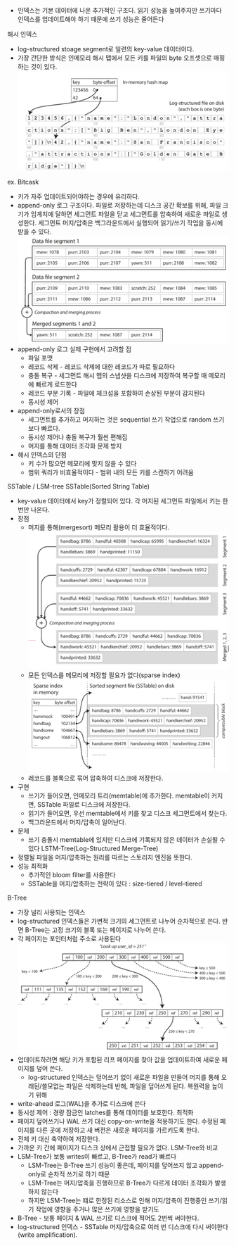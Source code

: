 - 인덱스는 기본 데이터에 나온 추가적인 구조다. 읽기 성능을 높여주지만 쓰기마다 인덱스를 업데이트해야 하기 때문에 쓰기 성능은 줄어든다

해시 인덱스
- log-structured stoage segment로 일련의 key-value 데이터이다.
- 가장 간단한 방식은 인메모리 해시 맵에서 모든 키를 파일의 byte 오프셋으로 매핑하는 것이 있다.
![alt text](image-7.png)

ex. Bitcask
- 키가 자주 업데이트되어야하는 경우에 유리하다.
- append-only 로그 구조이다. 파일로 저장하는데 디스크 공간 확보를 위해, 파일 크기가 임계치에 달하면 세그먼트 파일을 닫고 세그먼트를 압축하여 새로운 파일로 생성한다. 세그먼트 머지/압축은 백그라운드에서 실행되어 읽기/쓰기 작업을 동시에 받을 수 있다.
![alt text](image-8.png)
- append-only 로그 실제 구현에서 고려할 점
    - 파일 포맷
    - 레코드 삭제 - 레코드 삭제에 대한 레코드가 따로 필요하다
    - 충돌 복구 - 세그먼트 해시 맵의 스냅샷을 디스크에 저장하여 복구할 때 메모리에 빠르게 로드한다
    - 레코드 부분 기록 - 파일에 체크섬을 포함하여 손상된 부분이 감지된다 
    - 동시성 제어
- append-only로서의 장점
    - 세그먼트를 추가하고 머지하는 것은 sequential 쓰기 작업으로 random 쓰기보다 빠르다. 
    - 동시성 제어나 충돌 복구가 훨씬 편해짐
    - 머지를 통해 데이터 조각화 문제 방지
- 해시 인덱스의 단점
    - 키 수가 많으면 메모리에 맞지 않을 수 있다
    - 범위 쿼리가 비효율적이다 - 범위 내의 모든 키를 스캔하기 어려움

SSTable / LSM-tree
SSTable(Sorted String Table)
- key-value 데이터에서 key가 정렬되어 있다. 각 머지된 세그먼트 파일에서 키는 한번만 나온다.
- 장점
    - 머지를 통해(mergesort) 메모리 활용이 더 효율적이다.
    ![alt text](image-9.png)
    - 모든 인덱스를 메모리에 저장할 필요가 없다(sparse index)
    ![alt text](image-10.png)
    - 레코드를 블록으로 묶어 압축하여 디스크에 저장한다.
- 구현
    - 쓰기가 들어오면, 인메모리 트리(memtable)에 추가한다. memtable이 커지면, SSTable 파일로 디스크에 저장한다.
    - 읽기가 들어오면, 우선 memtable에서 키를 찾고 디스크 세그먼트에서 찾는다.
    - 백그라운드에서 머지/압축이 일어난다.
- 문제
    - 쓰기 충돌시 memtable에 있지만 디스크에 기록되지 않은 데이터가 손실될 수 있다
LSTM-Tree(Log-Structured Merge-Tree)
- 정렬될 파일을 머지/압축하는 원리를 따르는 스토리지 엔진을 뜻한다.
- 성능 최적화
    - 추가적인 bloom filter를 사용한다
    - SSTable을 머지/압축하는 전략이 있다 : size-tiered / level-tiered

B-Tree
- 가장 널리 사용되는 인덱스
- log-structured 인덱스들은 가변적 크기의 세그먼트로 나누어 순차적으로 쓴다. 반면 B-Tree는 고정 크기의 블록 또는 페이지로 나누어 쓴다.
- 각 페이지는 포인터처럼 주소로 사용된다
![alt text](image-11.png)
- 업데이트하려면 해당 키가 포함된 리프 페이지를 찾아 값을 업데이트하여 새로운 페이지를 덮어 쓴다.
    - log-structured 인덱스는 덮어쓰기 없이 새로운 파일을 만들어 머지를 통해 오래된/쓸모없는 파일은 삭제하는데 반해, 파일을 덮어쓰게 된다.
복원력을 높이기 위해 
- write-ahead 로그(WAL)을 추가로 디스크에 쓴다
- 동시성 제어 : 경량 잠금인 latches를 통해 데이터를 보호한다.
최적화
- 페이지 덮어쓰기나 WAL 쓰기 대신 copy-on-write을 적용하기도 한다. 수정된 페이지를 다른 곳에 저장하고 새 버전은 새로운 페이지를 가르키도록 한다.
- 전체 키 대신 축약하여 저장한다.
- 가까운 키 간에 페이지가 디스크 상에서 근접할 필요가 없다.
LSM-Tree와 비교
- LSM-Tree가 보통 writes이 빠르고, B-Tree가 read가 빠르다
    - LSM-Tree는 B-Tree 쓰기 성능이 좋은데, 페이지를 덮어쓰지 않고 append-only로 순차적 쓰기로 하기 때문
    - LSM-Tree는 머지/압축을 진행하므로 B-Tree가 다르게 데이터 조각화가 발생하지 않는다
    - 하지만 LSM-Tree는 떄로 한정된 리소스로 인해 머지/압축이 진행중인 쓰기/읽기 작업에 영향을 주거나 많은 쓰기에 영향을 받기도
- B-Tree - 보통 페이지 & WAL 쓰기로 디스크에 적어도 2번씩 써야한다. 
- log-structured 인덱스 - SSTable 머지/압축으로 여러 번 디스크에 다시 써야한다(write amplification).
